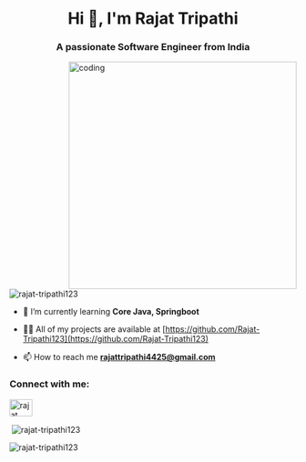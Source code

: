 <h1 align="center">Hi 👋, I'm Rajat Tripathi</h1>
<h3 align="center">A passionate Software Engineer from India</h3>

<img align="right" alt="coding" width="400" src="https://camo.githubusercontent.com/4d9f5ecceb711eec6e2018f38a5677dc657c9738d4a65ba3b928c41c0a45b439/68747470733a2f2f6d69726f2e6d656469756d2e636f6d2f6d61782f313336302f302a37513379765349765f7430696f4a2d5a2e676966">

<p align="left"> <img src="https://komarev.com/ghpvc/?username=rajat-tripathi123&label=Profile%20views&color=0e75b6&style=flat" alt="rajat-tripathi123" /> </p>

- 🌱 I’m currently learning **Core Java, Springboot**

- 👨‍💻 All of my projects are available at [https://github.com/Rajat-Tripathi123](https://github.com/Rajat-Tripathi123)

- 📫 How to reach me **rajattripathi4425@gmail.com**

<h3 align="left">Connect with me:</h3>
<p align="left">
<a href="https://linkedin.com/in/rajat tripathi" target="blank"><img align="center" src="https://raw.githubusercontent.com/rahuldkjain/github-profile-readme-generator/master/src/images/icons/Social/linked-in-alt.svg" alt="rajat tripathi" height="30" width="40" /></a>
</p>



<p>&nbsp;<img align="center" src="https://github-readme-stats.vercel.app/api?username=rajat-tripathi123&show_icons=true&locale=en" alt="rajat-tripathi123" /></p>

<p><img align="center" src="https://github-readme-streak-stats.herokuapp.com/?user=rajat-tripathi123&" alt="rajat-tripathi123" /></p>
